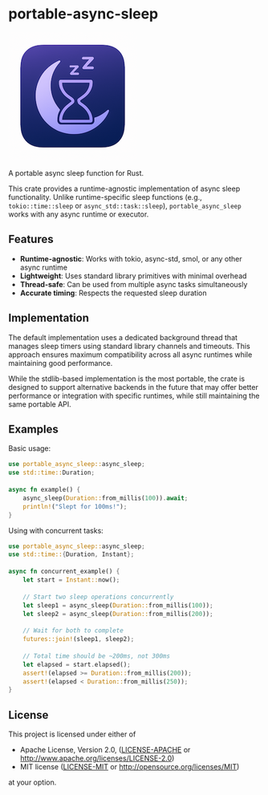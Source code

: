 # portable-async-sleep

![logo](art/logo.png)

A portable async sleep function for Rust.

This crate provides a runtime-agnostic implementation of async sleep functionality.
Unlike runtime-specific sleep functions (e.g., `tokio::time::sleep` or `async_std::task::sleep`),
`portable_async_sleep` works with any async runtime or executor.

## Features

- **Runtime-agnostic**: Works with tokio, async-std, smol, or any other async runtime
- **Lightweight**: Uses standard library primitives with minimal overhead
- **Thread-safe**: Can be used from multiple async tasks simultaneously
- **Accurate timing**: Respects the requested sleep duration

## Implementation

The default implementation uses a dedicated background thread that manages sleep timers using
standard library channels and timeouts. This approach ensures maximum compatibility across
all async runtimes while maintaining good performance.

While the stdlib-based implementation is the most portable, the crate is designed to support
alternative backends in the future that may offer better performance or integration with
specific runtimes, while still maintaining the same portable API.

## Examples

Basic usage:

```rust
use portable_async_sleep::async_sleep;
use std::time::Duration;

async fn example() {
    async_sleep(Duration::from_millis(100)).await;
    println!("Slept for 100ms!");
}
```

Using with concurrent tasks:

```rust
use portable_async_sleep::async_sleep;
use std::time::{Duration, Instant};

async fn concurrent_example() {
    let start = Instant::now();

    // Start two sleep operations concurrently
    let sleep1 = async_sleep(Duration::from_millis(100));
    let sleep2 = async_sleep(Duration::from_millis(200));

    // Wait for both to complete
    futures::join!(sleep1, sleep2);

    // Total time should be ~200ms, not 300ms
    let elapsed = start.elapsed();
    assert!(elapsed >= Duration::from_millis(200));
    assert!(elapsed < Duration::from_millis(250));
}
```

## License

This project is licensed under either of

 * Apache License, Version 2.0, ([LICENSE-APACHE](LICENSE-APACHE.md) or http://www.apache.org/licenses/LICENSE-2.0)
 * MIT license ([LICENSE-MIT](LICENSE-MIT.md) or http://opensource.org/licenses/MIT)

at your option.